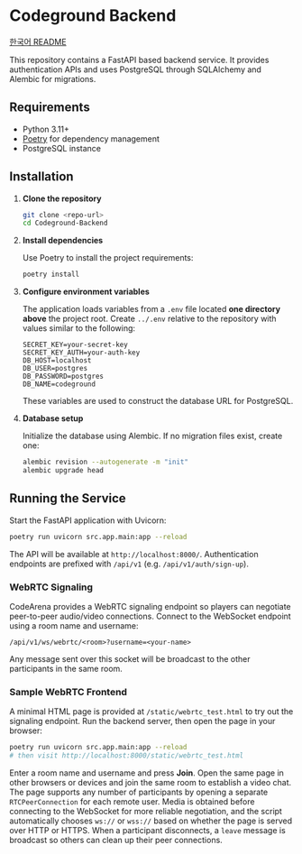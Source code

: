 # Codeground Backend
[한국어 README](README.ko.md)


This repository contains a FastAPI based backend service. It provides authentication APIs and uses PostgreSQL through SQLAlchemy and Alembic for migrations.

## Requirements

- Python 3.11+
- [Poetry](https://python-poetry.org/) for dependency management
- PostgreSQL instance

## Installation

1. **Clone the repository**

   ```bash
   git clone <repo-url>
   cd Codeground-Backend
   ```

2. **Install dependencies**

   Use Poetry to install the project requirements:

   ```bash
   poetry install
   ```

3. **Configure environment variables**

   The application loads variables from a `.env` file located **one directory above** the project root. Create `../.env` relative to the repository with values similar to the following:

   ```env
   SECRET_KEY=your-secret-key
   SECRET_KEY_AUTH=your-auth-key
   DB_HOST=localhost
   DB_USER=postgres
   DB_PASSWORD=postgres
   DB_NAME=codeground
   ```

   These variables are used to construct the database URL for PostgreSQL.

4. **Database setup**

   Initialize the database using Alembic. If no migration files exist, create one:

   ```bash
   alembic revision --autogenerate -m "init"
   alembic upgrade head
   ```

## Running the Service

Start the FastAPI application with Uvicorn:

```bash
poetry run uvicorn src.app.main:app --reload
```

The API will be available at `http://localhost:8000/`. Authentication endpoints are prefixed with `/api/v1` (e.g. `/api/v1/auth/sign-up`).

### WebRTC Signaling

CodeArena provides a WebRTC signaling endpoint so players can negotiate peer-to-peer
audio/video connections. Connect to the WebSocket endpoint using a room name and
username:

```text
/api/v1/ws/webrtc/<room>?username=<your-name>
```

Any message sent over this socket will be broadcast to the other participants in the same room.

### Sample WebRTC Frontend

A minimal HTML page is provided at `/static/webrtc_test.html` to try out the signaling endpoint.
Run the backend server, then open the page in your browser:

```bash
poetry run uvicorn src.app.main:app --reload
# then visit http://localhost:8000/static/webrtc_test.html
```

Enter a room name and username and press **Join**. Open the same page in other
browsers or devices and join the same room to establish a video chat. The page
supports any number of participants by opening a separate `RTCPeerConnection`
for each remote user. Media is obtained before connecting to the WebSocket for
more reliable negotiation, and the script automatically chooses `ws://` or
`wss://` based on whether the page is served over HTTP or HTTPS. When a
participant disconnects, a `leave` message is broadcast so others can clean up
their peer connections.
